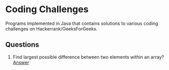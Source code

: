 # Coding Challenges
Programs implemented in Java that contains solutions to various coding challenges on Hackerrank/GeeksForGeeks.

## Questions
1. Find largest possible difference between two elements within an array? [Answer](../blob/master/Challenges/src/Solution.java#L69)
